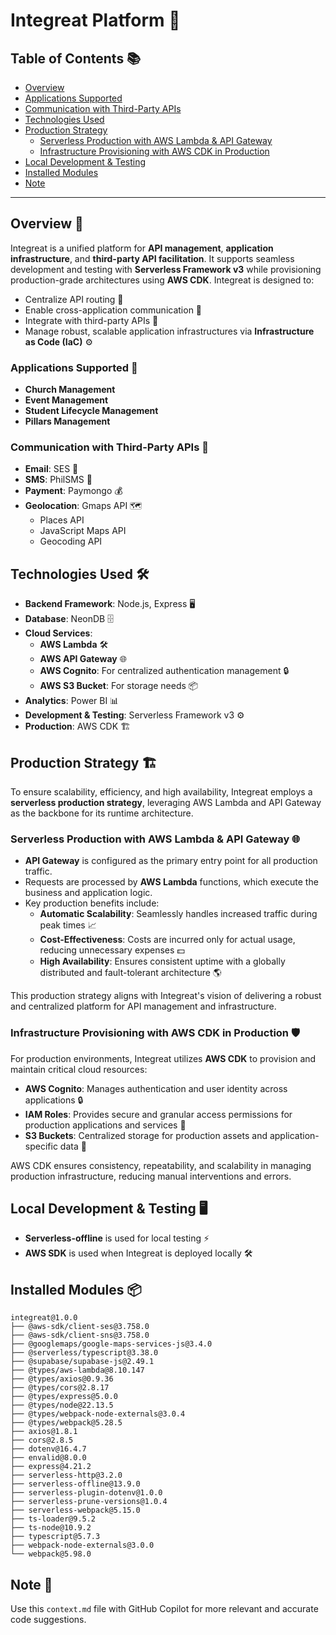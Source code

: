 # Integreat Platform 🚀

## Table of Contents 📚
- [Overview](#overview-🌟)
- [Applications Supported](#applications-supported-📱)
- [Communication with Third-Party APIs](#communication-with-third-party-apis-🔗)
- [Technologies Used](#technologies-used-🛠️)
- [Production Strategy](#production-strategy-🏗️)
  - [Serverless Production with AWS Lambda & API Gateway](#serverless-production-with-aws-lambda--api-gateway-🌐)
  - [Infrastructure Provisioning with AWS CDK in Production](#infrastructure-provisioning-with-aws-cdk-in-production-🛡️)
- [Local Development & Testing](#local-development--testing-🖥️)
- [Installed Modules](#installed-modules-📦)
- [Note](#note-📝)

---

## Overview 🌟
Integreat is a unified platform for **API management**, **application infrastructure**, and **third-party API facilitation**. It supports seamless development and testing with **Serverless Framework v3** while provisioning production-grade architectures using **AWS CDK**. Integreat is designed to:

- Centralize API routing 🚦
- Enable cross-application communication 🔄
- Integrate with third-party APIs 🔗
- Manage robust, scalable application infrastructures via **Infrastructure as Code (IaC)** ⚙️

### Applications Supported 📱
- **Church Management**
- **Event Management**
- **Student Lifecycle Management**
- **Pillars Management**

### Communication with Third-Party APIs 🔗
- **Email**: SES 📧
- **SMS**: PhilSMS 📱
- **Payment**: Paymongo 💰
- **Geolocation**: Gmaps API 🗺️
  - Places API
  - JavaScript Maps API
  - Geocoding API

## Technologies Used 🛠️
- **Backend Framework**: Node.js, Express 🖥️
- **Database**: NeonDB 🗄️
- **Cloud Services**:
  - **AWS Lambda** 🛠️
  - **AWS API Gateway** 🌐
  - **AWS Cognito**: For centralized authentication management 🔒
  - **AWS S3 Bucket**: For storage needs 📦
- **Analytics**: Power BI 📊
- **Development & Testing**: Serverless Framework v3 ⚙️
- **Production**: AWS CDK 🏗️

## Production Strategy 🏗️
To ensure scalability, efficiency, and high availability, Integreat employs a **serverless production strategy**, leveraging AWS Lambda and API Gateway as the backbone for its runtime architecture.

### Serverless Production with AWS Lambda & API Gateway 🌐
- **API Gateway** is configured as the primary entry point for all production traffic.
- Requests are processed by **AWS Lambda** functions, which execute the business and application logic.
- Key production benefits include:
  - **Automatic Scalability**: Seamlessly handles increased traffic during peak times 📈
  - **Cost-Effectiveness**: Costs are incurred only for actual usage, reducing unnecessary expenses 💵
  - **High Availability**: Ensures consistent uptime with a globally distributed and fault-tolerant architecture 🌎

This production strategy aligns with Integreat's vision of delivering a robust and centralized platform for API management and infrastructure.

### Infrastructure Provisioning with AWS CDK in Production 🛡️
For production environments, Integreat utilizes **AWS CDK** to provision and maintain critical cloud resources:
- **AWS Cognito**: Manages authentication and user identity across applications 🔒
- **IAM Roles**: Provides secure and granular access permissions for production applications and services 🔑
- **S3 Buckets**: Centralized storage for production assets and application-specific data 📂

AWS CDK ensures consistency, repeatability, and scalability in managing production infrastructure, reducing manual interventions and errors.

## Local Development & Testing 🖥️
- **Serverless-offline** is used for local testing ⚡
- **AWS SDK** is used when Integreat is deployed locally 🛠️

## Installed Modules 📦
```plaintext
integreat@1.0.0
├── @aws-sdk/client-ses@3.758.0
├── @aws-sdk/client-sns@3.758.0
├── @googlemaps/google-maps-services-js@3.4.0
├── @serverless/typescript@3.38.0
├── @supabase/supabase-js@2.49.1
├── @types/aws-lambda@8.10.147
├── @types/axios@0.9.36
├── @types/cors@2.8.17
├── @types/express@5.0.0
├── @types/node@22.13.5
├── @types/webpack-node-externals@3.0.4
├── @types/webpack@5.28.5
├── axios@1.8.1
├── cors@2.8.5
├── dotenv@16.4.7
├── envalid@8.0.0
├── express@4.21.2
├── serverless-http@3.2.0
├── serverless-offline@13.9.0
├── serverless-plugin-dotenv@1.0.0
├── serverless-prune-versions@1.0.4
├── serverless-webpack@5.15.0
├── ts-loader@9.5.2
├── ts-node@10.9.2
├── typescript@5.7.3
├── webpack-node-externals@3.0.0
└── webpack@5.98.0
```

## Note 📝
Use this `context.md` file with GitHub Copilot for more relevant and accurate code suggestions.